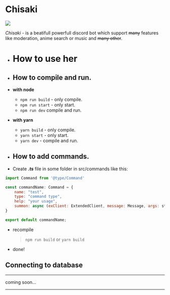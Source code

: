 # **Chisaki**

![](https://cdn.discordapp.com/avatars/493371941076467722/defa051c76993c5d08d0c9699d282f50.png?size=128)

*Chisaki* - is a beatifull powerfull discord bot which support ~~many~~ features like moderation, anime search or music and ~~many other~~.

* # **How to use her**

* ## How to compile and run.

* **with node**
    * ```npm run build``` - only compile.
    * ```npm run start``` - only start.
    * ```npm run dev``` compile and run.
* **with yarn**
    * ```yarn build``` - only compile.
    * ```yarn start``` - only start.
    * ```yarn dev``` - compile and run.

* ## How to add commands.

* Create ***.ts*** file in some folder in src/commands like this:
```js
import Command from '@type/Command'

const commandName: Command = {
    name: "test",
    type: "command type",
    help: "your usage",
    summon: async (exClient: ExtendedClient, message: Message, args: string[]) => console.log("some actions this");
}

export default commandName;
```
* recompile 
    > ```npm run build``` or ```yarn build```
* done!

## Connecting to database

---

coming soon...

---